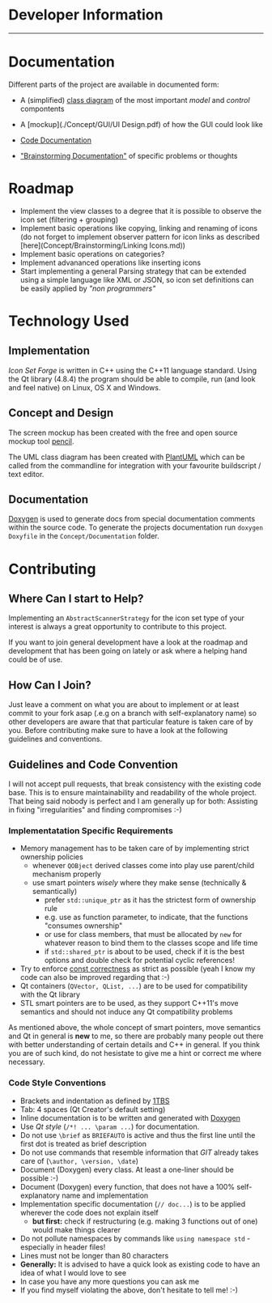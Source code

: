 # Developer Information

---

# Documentation

Different parts of the project are available in documented form:

- A (simplified) [class diagram](./Concept/UML/classes.png) of the most important *model* and *control* compontents

- A [mockup](./Concept/GUI/UI Design.pdf) of how the GUI could look like

- [Code Documentation](http://mank319/.github.io/Icon-Set-Forge)

- ["Brainstorming Documentation"](Concept/Brainstorming/Readme.md) of specific problems or thoughts


# Roadmap
- Implement the view classes to a degree that it is possible to observe the icon set (filtering + grouping)
- Implement basic operations like copying, linking and renaming of icons (do not forget to implement observer pattern for icon links as described [here](Concept/Brainstorming/Linking Icons.md))
- Implement basic operations on categories?
- Implement advananced operations like inserting icons
- Start implementing a general Parsing strategy that can be extended using a simple language like XML or JSON, so icon set definitions can be easily applied by *"non programmers"*

# Technology Used

## Implementation

*Icon Set Forge* is written in C++ using the C++11 language standard. Using the Qt library (4.8.4) the program should be able to compile, run (and look and feel native) on Linux, OS X and Windows.


## Concept and Design

The screen mockup has been created with the free and open source mockup tool [pencil](http://pencil.evolus.vn/Downloads.html).

The UML class diagram has been created with [PlantUML](http://plantuml.sourceforge.net/) which can be called from the commandline for integration with your favourite buildscript / text editor.


## Documentation

[Doxygen](http://www.stack.nl/~dimitri/doxygen/) is used to generate docs from special documentation comments within the source code. To generate the projects documentation run `doxygen Doxyfile` in the `Concept/Documentation` folder.


# Contributing
## Where Can I start to Help?

Implementing an `AbstractScannerStrategy` for the icon set type of your interest is always a great opportunity to contribute to this project.

If you want to join general development have a look at the roadmap and development that has been going on lately or ask where a helping hand could be of use.

## How Can I Join?
Just leave a comment on what you are about to implement or at least commit to your fork asap (.e.g on a branch with self-explanatory name) so other developers are aware that that particular feature is taken care of by you. Before contributing make sure to have a look at the following guidelines and conventions.


## Guidelines and Code Convention

I will not accept pull requests, that break consistency with the existing code base.
This is to ensure maintainability and readability of the whole project. That being said nobody is perfect and I am generally up for both: Assisting in fixing "irregularities" and finding compromises :-)


### Implementatation Specific Requirements

- Memory management has to be taken care of by implementing strict ownership policies
    - whenever `QOBject` derived classes come into play use parent/child mechanism properly
    - use smart pointers *wisely* where they make sense (technically & semantically)
        - prefer `std::unique_ptr` as it has the strictest form of ownership rule
        - e.g. use as function parameter, to indicate, that the functions "consumes ownership"
        - or use for class members, that must be allocated by `new` for whatever reason to bind them to the classes scope and life time
        - if `std::shared_ptr` is about to be used, check if it is the best options and double check for potential cyclic references!
- Try to enforce [const correctness](http://www.parashift.com/c++-faq/overview-const.html) as strict as possible (yeah I know my code can also be improved regarding that :-)
- Qt containers (`QVector, QList, ...`) are to be used for compatibility with the Qt library
- STL smart pointers are to be used, as they support C++11's move semantics and should not induce any Qt compatibility problems

As mentioned above, the whole concept of smart pointers, move semantics and Qt in general is **new** to me, so there are probably many people out there with better understanding of certain details and C++ in general. If you think you are of such kind, do not hesistate to give me a hint or correct me where necessary.

### Code Style Conventions

- Brackets and indentation as defined by [1TBS](https://en.wikipedia.org/wiki/Indent_style#Variant:_1TBS)
- Tab: 4 spaces (Qt Creator's default setting)
- Inline documentation is to be written and generated with [Doxygen](http://www.stack.nl/~dimitri/doxygen/) 
- Use *Qt style* (`/*! ... \param ...`) for documentation.  
- Do not use `\brief` as `BRIEFAUTO` is active and thus the first line until the first dot is treated as brief description
- Do not use commands that resemble information that *GIT* already takes care of (`\author, \version, \date`)
- Document (Doxygen) every class. At least a one-liner should be possible :-)
- Document (Doxygen) every function, that does not have a 100% self-explanatory name and implementation
- Implementation specific documentation (`// doc...`) is to be applied wherever the code does not explain itself
    - **but first:** check if restructuring (e.g. making 3 functions out of one) would make things clearer
- Do not pollute namespaces by commands like `using namespace std` - especially in header files!
- Lines must not be longer than 80 characters
- **Generally:** It is advised to have a quick look as existing code to have an idea of what I would love to see
- In case you have any more questions you can ask me
- If you find myself violating the above, don't hesitate to tell me! :-)
